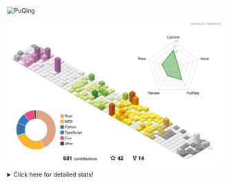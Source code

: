 ![PuQing](https://user-images.githubusercontent.com/27223114/171565019-9a56fae6-b08b-421f-99db-7e830da42371.png)

![](./profile-3d-contrib/profile-season-animate.svg)

<details>
<summary>Click here for detailed stats!</summary>

<!--START_SECTION:waka-->
![Lines of code](https://img.shields.io/badge/From%20Hello%20World%20I%27ve%20Written-1.8%20million%20lines%20of%20code-blue)

**🐱 My GitHub Data** 

> 📦 432.3 kB Used in GitHub's Storage 
 > 
> 🏆 87 Contributions in the Year 2025
 > 
> 🚫 Not Opted to Hire
 > 
> 📜 40 Public Repositories 
 > 
> 🔑 33 Private Repositories 
 > 
**I'm an Early 🐤** 

```text
🌞 Morning                813 commits         ██░░░░░░░░░░░░░░░░░░░░░░░   08.75 % 
🌆 Daytime                4162 commits        ███████████░░░░░░░░░░░░░░   44.77 % 
🌃 Evening                2127 commits        ██████░░░░░░░░░░░░░░░░░░░   22.88 % 
🌙 Night                  2194 commits        ██████░░░░░░░░░░░░░░░░░░░   23.60 % 
```


📊 **This Week I Spent My Time On** 

```text
💬 Programming Languages: 
Python                   9 hrs 59 mins       ███████░░░░░░░░░░░░░░░░░░   27.76 % 
CLI                      5 hrs 30 mins       ████░░░░░░░░░░░░░░░░░░░░░   15.29 % 
C++                      5 hrs 13 mins       ████░░░░░░░░░░░░░░░░░░░░░   14.55 % 
JSON                     3 hrs 30 mins       ██░░░░░░░░░░░░░░░░░░░░░░░   09.74 % 
Other                    3 hrs 20 mins       ██░░░░░░░░░░░░░░░░░░░░░░░   09.30 % 

🔥 Editors: 
VS Code                  20 hrs 20 mins      ██████████████░░░░░░░░░░░   56.54 % 
Ghostty                  5 hrs 30 mins       ████░░░░░░░░░░░░░░░░░░░░░   15.29 % 
Zotero                   3 hrs 16 mins       ██░░░░░░░░░░░░░░░░░░░░░░░   09.12 % 
NetEaseMusic             3 hrs 6 mins        ██░░░░░░░░░░░░░░░░░░░░░░░   08.63 % 
Telegram                 2 hrs 54 mins       ██░░░░░░░░░░░░░░░░░░░░░░░   08.09 % 

💻 Operating System: 
Mac                      15 hrs 38 mins      ███████████░░░░░░░░░░░░░░   43.46 % 
Linux                    14 hrs 14 mins      ██████████░░░░░░░░░░░░░░░   39.60 % 
WSL                      6 hrs 5 mins        ████░░░░░░░░░░░░░░░░░░░░░   16.94 % 
```


<!--END_SECTION:waka-->
</details>
